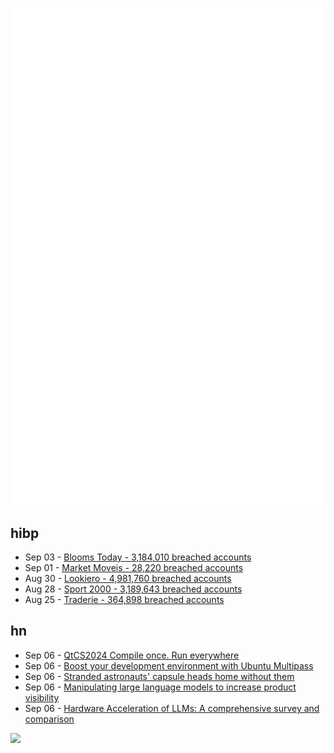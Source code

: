 ![Metrics](https://raw.githubusercontent.com/phixion/phixion/master/metrics.svg)

## hibp

<!--
for https://github.com/phixion/phixion/blob/main/.github/workflows/feeds.yml
-->
<!--START_SECTION:haveibeenpwnd-->
- Sep 03 - [Blooms Today - 3,184,010 breached accounts](https://haveibeenpwned.com/PwnedWebsites#BloomsToday)
- Sep 01 - [Market Moveis - 28,220 breached accounts](https://haveibeenpwned.com/PwnedWebsites#MarketMoveis)
- Aug 30 - [Lookiero - 4,981,760 breached accounts](https://haveibeenpwned.com/PwnedWebsites#Lookiero)
- Aug 28 - [Sport 2000 - 3,189,643 breached accounts](https://haveibeenpwned.com/PwnedWebsites#Sport2000)
- Aug 25 - [Traderie - 364,898 breached accounts](https://haveibeenpwned.com/PwnedWebsites#Traderie)
<!--END_SECTION:haveibeenpwnd-->

## hn

<!--
for https://github.com/phixion/phixion/blob/main/.github/workflows/feeds.yml
-->
<!--START_SECTION:hn-->
- Sep 06 - [QtCS2024 Compile once. Run everywhere](https://wiki.qt.io/QtCS2024_Compile_once._Run_everywhere)
- Sep 06 - [Boost your development environment with Ubuntu Multipass](https://letsdebug.it/post/21-ubuntu-multipass/)
- Sep 06 - [Stranded astronauts' capsule heads home without them](https://www.bbc.co.uk/news/articles/cx29wzk4r19o)
- Sep 06 - [Manipulating large language models to increase product visibility](https://arxiv.org/abs/2404.07981)
- Sep 06 - [Hardware Acceleration of LLMs: A comprehensive survey and comparison](https://arxiv.org/abs/2409.03384)
<!--END_SECTION:hn-->

<!--
for https://yhype.me
-->
![](https://hit.yhype.me/github/profile?user_id=13013670)
